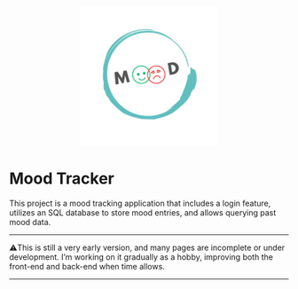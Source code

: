 <div align="center">
  <img src="https://github.com/Limnosa/mood/blob/main/static/pics/Mood_logo.png" width="250">
</div>

# Mood Tracker
 This project is a mood tracking application that includes a login feature, utilizes an SQL database to store mood entries, and allows querying past mood data.
<br>

---

⚠️This is still a very early version, and many pages are incomplete or under development. I’m working on it gradually as a hobby, improving both the front-end and back-end when time allows.

---
